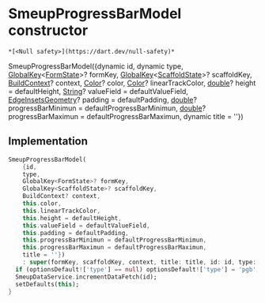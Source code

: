 


# SmeupProgressBarModel constructor




    *[<Null safety>](https://dart.dev/null-safety)*



SmeupProgressBarModel({dynamic id, dynamic type, [GlobalKey](https://api.flutter.dev/flutter/widgets/GlobalKey-class.html)&lt;[FormState](https://api.flutter.dev/flutter/widgets/FormState-class.html)>? formKey, [GlobalKey](https://api.flutter.dev/flutter/widgets/GlobalKey-class.html)&lt;[ScaffoldState](https://api.flutter.dev/flutter/material/ScaffoldState-class.html)>? scaffoldKey, [BuildContext](https://api.flutter.dev/flutter/widgets/BuildContext-class.html)? context, [Color](https://api.flutter.dev/flutter/dart-ui/Color-class.html)? color, [Color](https://api.flutter.dev/flutter/dart-ui/Color-class.html)? linearTrackColor, [double](https://api.flutter.dev/flutter/dart-core/double-class.html)? height = defaultHeight, [String](https://api.flutter.dev/flutter/dart-core/String-class.html)? valueField = defaultValueField, [EdgeInsetsGeometry](https://api.flutter.dev/flutter/painting/EdgeInsetsGeometry-class.html)? padding = defaultPadding, [double](https://api.flutter.dev/flutter/dart-core/double-class.html)? progressBarMinimun = defaultProgressBarMinimun, [double](https://api.flutter.dev/flutter/dart-core/double-class.html)? progressBarMaximun = defaultProgressBarMaximun, dynamic title = ''})





## Implementation

```dart
SmeupProgressBarModel(
    {id,
    type,
    GlobalKey<FormState>? formKey,
    GlobalKey<ScaffoldState>? scaffoldKey,
    BuildContext? context,
    this.color,
    this.linearTrackColor,
    this.height = defaultHeight,
    this.valueField = defaultValueField,
    this.padding = defaultPadding,
    this.progressBarMinimun = defaultProgressBarMinimun,
    this.progressBarMaximun = defaultProgressBarMaximun,
    title = ''})
    : super(formKey, scaffoldKey, context, title: title, id: id, type: type) {
  if (optionsDefault!['type'] == null) optionsDefault!['type'] = 'pgb';
  SmeupDataService.incrementDataFetch(id);
  setDefaults(this);
}
```







